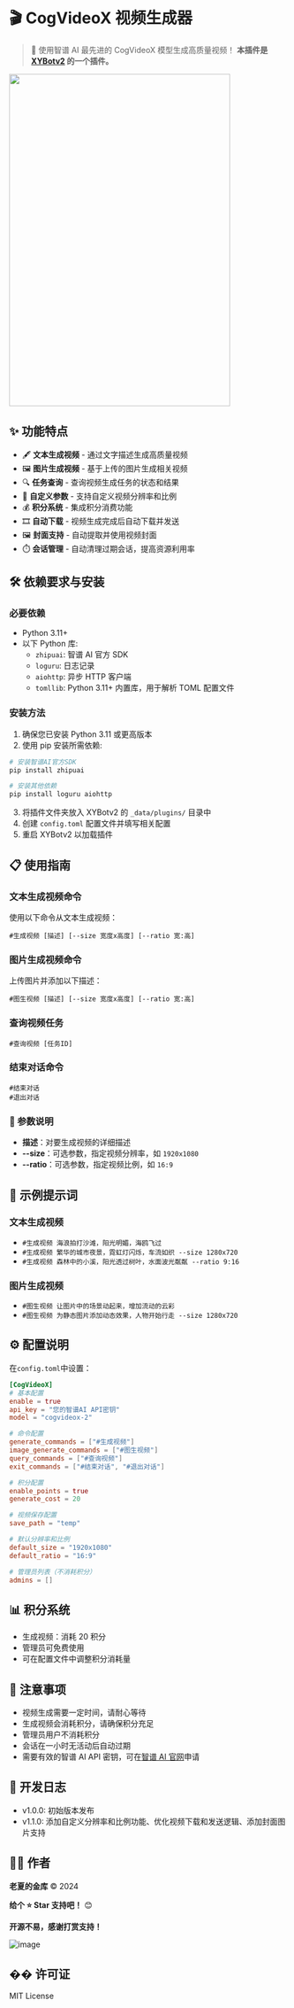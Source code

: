 # 🎬 CogVideoX 视频生成器

> 🚀 使用智谱 AI 最先进的 CogVideoX 模型生成高质量视频！
> **本插件是 [XYBotv2](https://github.com/HenryXiaoYang/XYBotv2) 的一个插件。**

<img src="https://github.com/user-attachments/assets/a2627960-69d8-400d-903c-309dbeadf125" width="400" height="600">

## ✨ 功能特点

- 🖋️ **文本生成视频** - 通过文字描述生成高质量视频
- 🖼️ **图片生成视频** - 基于上传的图片生成相关视频
- 🔍 **任务查询** - 查询视频生成任务的状态和结果
- 📐 **自定义参数** - 支持自定义视频分辨率和比例
- 💰 **积分系统** - 集成积分消费功能
- 🎞️ **自动下载** - 视频生成完成后自动下载并发送
- 🖼️ **封面支持** - 自动提取并使用视频封面
- ⏱️ **会话管理** - 自动清理过期会话，提高资源利用率

## 🛠️ 依赖要求与安装

### 必要依赖

- Python 3.11+
- 以下 Python 库:
  - `zhipuai`: 智谱 AI 官方 SDK
  - `loguru`: 日志记录
  - `aiohttp`: 异步 HTTP 客户端
  - `tomllib`: Python 3.11+ 内置库，用于解析 TOML 配置文件

### 安装方法

1. 确保您已安装 Python 3.11 或更高版本
2. 使用 pip 安装所需依赖:

```bash
# 安装智谱AI官方SDK
pip install zhipuai

# 安装其他依赖
pip install loguru aiohttp
```

3. 将插件文件夹放入 XYBotv2 的 `_data/plugins/` 目录中
4. 创建 `config.toml` 配置文件并填写相关配置
5. 重启 XYBotv2 以加载插件

## 📋 使用指南

### 文本生成视频命令

使用以下命令从文本生成视频：

```
#生成视频 [描述] [--size 宽度x高度] [--ratio 宽:高]
```

### 图片生成视频命令

上传图片并添加以下描述：

```
#图生视频 [描述] [--size 宽度x高度] [--ratio 宽:高]
```

### 查询视频任务

```
#查询视频 [任务ID]
```

### 结束对话命令

```
#结束对话
#退出对话
```

### 🔄 参数说明

- **描述**：对要生成视频的详细描述
- **--size**：可选参数，指定视频分辨率，如 `1920x1080`
- **--ratio**：可选参数，指定视频比例，如 `16:9`

## 💎 示例提示词

### 文本生成视频

- `#生成视频 海浪拍打沙滩，阳光明媚，海鸥飞过`
- `#生成视频 繁华的城市夜景，霓虹灯闪烁，车流如织 --size 1280x720`
- `#生成视频 森林中的小溪，阳光透过树叶，水面波光粼粼 --ratio 9:16`

### 图片生成视频

- `#图生视频 让图片中的场景动起来，增加流动的云彩`
- `#图生视频 为静态图片添加动态效果，人物开始行走 --size 1280x720`

## ⚙️ 配置说明

在`config.toml`中设置：

```toml
[CogVideoX]
# 基本配置
enable = true
api_key = "您的智谱AI API密钥"
model = "cogvideox-2"

# 命令配置
generate_commands = ["#生成视频"]
image_generate_commands = ["#图生视频"]
query_commands = ["#查询视频"]
exit_commands = ["#结束对话", "#退出对话"]

# 积分配置
enable_points = true
generate_cost = 20

# 视频保存配置
save_path = "temp"

# 默认分辨率和比例
default_size = "1920x1080"
default_ratio = "16:9"

# 管理员列表（不消耗积分）
admins = []
```

## 📊 积分系统

- 生成视频：消耗 20 积分
- 管理员可免费使用
- 可在配置文件中调整积分消耗量

## 📢 注意事项

- 视频生成需要一定时间，请耐心等待
- 生成视频会消耗积分，请确保积分充足
- 管理员用户不消耗积分
- 会话在一小时无活动后自动过期
- 需要有效的智谱 AI API 密钥，可在[智谱 AI 官网](https://open.bigmodel.cn/)申请

## 📝 开发日志

- v1.0.0: 初始版本发布
- v1.1.0: 添加自定义分辨率和比例功能、优化视频下载和发送逻辑、添加封面图片支持

## 👨‍💻 作者

**老夏的金库** ©️ 2024

**给个 ⭐ Star 支持吧！** 😊

**开源不易，感谢打赏支持！**

![image](https://github.com/user-attachments/assets/2dde3b46-85a1-4f22-8a54-3928ef59b85f)

## �� 许可证

MIT License
